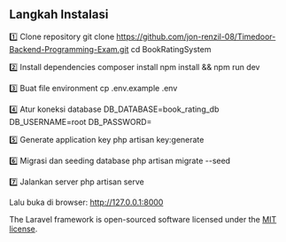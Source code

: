 

## Langkah Instalasi

1️⃣ Clone repository
git clone https://github.com/jon-renzil-08/Timedoor-Backend-Programming-Exam.git
cd BookRatingSystem

2️⃣ Install dependencies
composer install
npm install && npm run dev


3️⃣ Buat file environment
cp .env.example .env

4️⃣ Atur koneksi database
DB_DATABASE=book_rating_db
DB_USERNAME=root
DB_PASSWORD=

5️⃣ Generate application key
php artisan key:generate

6️⃣ Migrasi dan seeding database
php artisan migrate --seed

7️⃣ Jalankan server
php artisan serve

Lalu buka di browser:
http://127.0.0.1:8000



The Laravel framework is open-sourced software licensed under the [MIT license](https://opensource.org/licenses/MIT).
